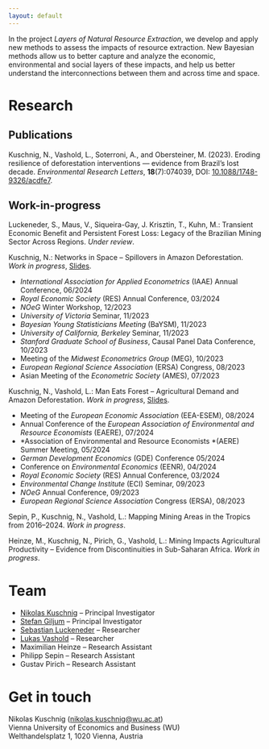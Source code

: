 ```yaml
---
layout: default
---
```


In the project *Layers of Natural Resource Extraction*, we develop and apply new methods to assess the impacts of resource extraction. New Bayesian methods allow us to better capture and analyze the economic, environmental and social layers of these impacts, and help us better understand the interconnections between them and across time and space.

# Research 

## Publications

Kuschnig, N., Vashold, L., Soterroni, A., and Obersteiner, M. (2023). Eroding resilience of deforestation interventions — evidence from Brazil’s lost decade. *Environmental Research Letters*, <b>18</b>(7):074039, DOI: [10.1088/1748-9326/acdfe7](https://doi.org/10.1088/1748-9326/acdfe7).

## Work-in-progress

Luckeneder, S., Maus, V., Siqueira-Gay, J. Krisztin, T., Kuhn, M.: Transient Economic Benefit and Persistent Forest Loss: Legacy of the Brazilian Mining Sector Across Regions. *Under review*.

Kuschnig, N.: Networks in Space – Spillovers in Amazon Deforestation. *Work in progress*, [Slides](https://kuschnig.eu/files/pres_networks-in-space_iaae-2024-06.pdf).

- *International Association for Applied Econometrics* (IAAE) Annual Conference, 06/2024
- *Royal Economic Society* (RES) Annual Conference, 03/2024
- *NOeG* Winter Workshop, 12/2023
- *University of Victoria* Seminar, 11/2023
- *Bayesian Young Statisticians Meeting* (BaYSM), 11/2023
- *University of California, Berkeley* Seminar, 11/2023
- *Stanford Graduate School of Business*, Causal Panel Data Conference, 10/2023
- Meeting of the *Midwest Econometrics Group* (MEG), 10/2023
- *European Regional Science Association* (ERSA) Congress, 08/2023
- Asian Meeting of the *Econometric Society* (AMES), 07/2023

Kuschnig, N., Vashold, L.: Man Eats Forest – Agricultural Demand and Amazon Deforestation. *Work in progress*, [Slides](https://kuschnig.eu/files/pres_deforestation-cattle_eaere-2024-07.pdf).

- Meeting of the *European Economic Association* (EEA-ESEM), 08/2024
- Annual Conference of the *European Association of Environmental and Resource Economists* (EAERE), 07/2024
- *Association of Environmental and Resource Economists *(AERE) Summer Meeting, 05/2024
- *German Development Economics* (GDE) Conference 05/2024
- Conference on *Environmental Economics* (EENR), 04/2024
- *Royal Economic Society* (RES) Annual Conference, 03/2024
- *Environmental Change Institute* (ECI) Seminar, 09/2023
- *NOeG* Annual Conference, 09/2023
- *European Regional Science Association* Congress (ERSA), 08/2023

Sepin, P., Kuschnig, N., Vashold, L.: Mapping Mining Areas in the Tropics from 2016–2024. *Work in progress*.

Heinze, M., Kuschnig, N., Pirich, G., Vashold, L.: Mining Impacts Agricultural Productivity – Evidence from Discontinuities in Sub-Saharan Africa. *Work in progress*.

# Team

- [Nikolas Kuschnig](https://kuschnig.eu) – Principal Investigator
- [Stefan Giljum](https://www.wu.ac.at/ecolecon/institute/team/sgiljum/) – Principal Investigator
- [Sebastian Luckeneder](https://www.wu.ac.at/ecolecon/institute/team/luckeneder-sebastian-ba-bsc/) – Researcher
- [Lukas Vashold](https://www.wu.ac.at/en/economics/people/vashold-l/) – Researcher
- Maximilian Heinze – Research Assistant
- Philipp Sepin – Research Assistant
- Gustav Pirich – Research Assistant

# Get in touch

Nikolas Kuschnig (<nikolas.kuschnig@wu.ac.at>) <br>
Vienna University of Economics and Business (WU) <br>
Welthandelsplatz 1, 1020 Vienna, Austria
